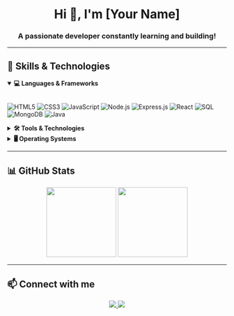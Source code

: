 <h1 align="center">Hi 👋, I'm [Your Name]</h1>
<h3 align="center">A passionate developer constantly learning and building!</h3>

---

## 🚀 Skills & Technologies

<details open>
  <summary><strong>💻 Languages & Frameworks</strong></summary>
  <br/>

  ![HTML5](https://img.shields.io/badge/HTML5-E34F26?style=flat&logo=html5&logoColor=white)
  ![CSS3](https://img.shields.io/badge/CSS3-1572B6?style=flat&logo=css3&logoColor=white)
  ![JavaScript](https://img.shields.io/badge/JavaScript-F7DF1E?style=flat&logo=javascript&logoColor=black)
  ![Node.js](https://img.shields.io/badge/Node.js-339933?style=flat&logo=nodedotjs&logoColor=white)
  ![Express.js](https://img.shields.io/badge/Express.js-000000?style=flat&logo=express&logoColor=white)
  ![React](https://img.shields.io/badge/React-20232A?style=flat&logo=react&logoColor=61DAFB)
  ![SQL](https://img.shields.io/badge/SQL-4479A1?style=flat&logo=postgresql&logoColor=white)
  ![MongoDB](https://img.shields.io/badge/MongoDB-4EA94B?style=flat&logo=mongodb&logoColor=white)
  ![Java](https://img.shields.io/badge/Core%20Java-007396?style=flat&logo=java&logoColor=white)

</details>

<details>
  <summary><strong>🛠 Tools & Technologies</strong></summary>
  <br/>

  ![VS Code](https://img.shields.io/badge/VS%20Code-007ACC?style=flat&logo=visual-studio-code&logoColor=white)
  ![IntelliJ IDEA](https://img.shields.io/badge/IntelliJ%20IDEA-000000?style=flat&logo=intellij-idea&logoColor=white)
  ![Git](https://img.shields.io/badge/Git-F05032?style=flat&logo=git&logoColor=white)
  ![Docker](https://img.shields.io/badge/Docker-2496ED?style=flat&logo=docker&logoColor=white)
  ![VPS](https://img.shields.io/badge/VPS-3B3B3B?style=flat&logo=linux&logoColor=white)

</details>

<details>
  <summary><strong>🖥 Operating Systems</strong></summary>
  <br/>

  ![Linux](https://img.shields.io/badge/Linux-FCC624?style=flat&logo=linux&logoColor=black)
  ![macOS](https://img.shields.io/badge/macOS-000000?style=flat&logo=apple&logoColor=white)
  ![Windows](https://img.shields.io/badge/Windows-0078D6?style=flat&logo=windows&logoColor=white)

</details>

---

## 📊 GitHub Stats

<p align="center">
  <img src="https://github-readme-stats.vercel.app/api?username=YOUR_GITHUB_USERNAME&show_icons=true&theme=github_dark" height="160"/>
  <img src="https://github-readme-stats.vercel.app/api/top-langs/?username=YOUR_GITHUB_USERNAME&layout=compact&theme=github_dark" height="160"/>
</p>

---

## 📫 Connect with me

<p align="center">
  <a href="https://www.linkedin.com/in/YOUR-LINKEDIN-HANDLE/" target="_blank">
    <img src="https://img.shields.io/badge/LinkedIn-blue?style=flat&logo=linkedin&logoColor=white" />
  </a>
  <a href="mailto:your.email@example.com">
    <img src="https://img.shields.io/badge/Email-D14836?style=flat&logo=gmail&logoColor=white" />
  </a>
</p>

